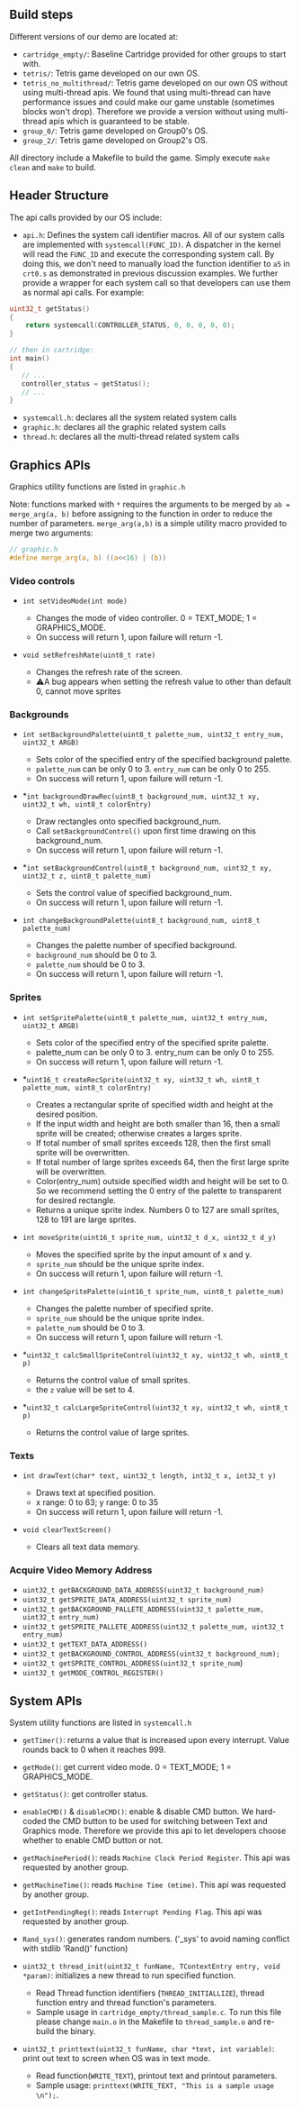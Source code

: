 ## Build steps
Different versions of our demo are located at:
- `cartridge_empty/`: Baseline Cartridge provided for other groups to start with.
- `tetris/`: Tetris game developed on our own OS.
- `tetris_no_multithread/`: Tetris game developed on our own OS without using multi-thread apis. We found that using multi-thread can have performance issues and could make our game unstable (sometimes blocks won't drop). Therefore we provide a version without using multi-thread apis which is guaranteed to be stable. 
- `group_0/`: Tetris game developed on Group0's OS. 
- `group_2/`: Tetris game developed on Group2's OS. 

All directory include a Makefile to build the game. Simply execute `make clean` and `make` to build. 

## Header Structure
The api calls provided by our OS include:
- `api.h`: Defines the system call identifier macros. All of our system calls are implemented with `systemcall(FUNC_ID)`. A dispatcher in the kernel will read the `FUNC_ID` and execute the corresponding system call. By doing this, we don't need to manually load the function identifier to `a5` in `crt0.s` as demonstrated in previous discussion examples. We further provide a wrapper for each system call so that developers can use them as normal api calls. For example:
```C
uint32_t getStatus()
{
    return systemcall(CONTROLLER_STATUS, 0, 0, 0, 0, 0);
}

// then in cartridge:
int main() 
{
   // ...
   controller_status = getStatus();
   // ...
}
```

- `systemcall.h`: declares all the system related system calls
- `graphic.h`: declares all the graphic related system calls
- `thread.h`: declares all the multi-thread related system calls

## Graphics APIs
Graphics utility functions are listed in `graphic.h`

Note: functions marked with `*` requires the arguments to be merged by `ab = merge_arg(a, b)` before assigning to the function in order to reduce the number of parameters. `merge_arg(a,b)` is a simple utility macro provided to merge two arguments:
```C 
// graphic.h
#define merge_arg(a, b) ((a<<16) | (b))
```
### Video controls
 - `int setVideoMode(int mode)`
    - Changes the mode of video controller. 0 = TEXT_MODE; 1 = GRAPHICS_MODE.
    - On success will return 1, upon failure will return -1.

 - `void setRefreshRate(uint8_t rate)`
    - Changes the refresh rate of the screen.
    - ⚠️A bug appears when setting the refresh value to other than default 0, cannot move sprites

### Backgrounds
 - `int setBackgroundPalette(uint8_t palette_num, uint32_t entry_num, uint32_t ARGB)`
    - Sets color of the specified entry of the specified background palette. 
    - `palette_num` can be only 0 to 3. `entry_num` can be only 0 to 255.
    - On success will return 1, upon failure will return -1.

 - *`int backgroundDrawRec(uint8_t background_num, uint32_t xy, uint32_t wh, uint8_t colorEntry)`
    - Draw rectangles onto specified background_num.
    - Call `setBackgroundControl()` upon first time drawing on this background_num.
    - On success will return 1, upon failure will return -1.

 - *`int setBackgroundControl(uint8_t background_num, uint32_t xy, uint32_t z, uint8_t palette_num)`
    - Sets the control value of specified background_num.
    - On success will return 1, upon failure will return -1.

 - `int changeBackgroundPalette(uint8_t background_num, uint8_t palette_num)`
    - Changes the palette number of specified background.
    - `background_num` should be 0 to 3.
    - `palette_num` should be 0 to 3.
    - On success will return 1, upon failure will return -1.

### Sprites
 - `int setSpritePalette(uint8_t palette_num, uint32_t entry_num, uint32_t ARGB)`
    - Sets color of the specified entry of the specified sprite palette.
    - palette_num can be only 0 to 3. entry_num can be only 0 to 255.
    - On success will return 1, upon failure will return -1.

 - *`uint16_t createRecSprite(uint32_t xy, uint32_t wh, uint8_t palette_num, uint8_t colorEntry)`
    - Creates a rectangular sprite of specified width and height at the desired position.
    - If the input width and height are both smaller than 16, then a small sprite will be created; otherwise creates a larges sprite.
    - If total number of small sprites exceeds 128, then the first small sprite will be overwritten.
    - If total number of large sprites exceeds 64, then the first large sprite will be overwritten.
    - Color(entry_num) outside specified width and height will be set to 0. So we recommend setting the 0 entry of the palette to transparent for desired rectangle.
    - Returns a unique sprite index. Numbers 0 to 127 are small sprites, 128 to 191 are large sprites.

 - `int moveSprite(uint16_t sprite_num, uint32_t d_x, uint32_t d_y)`
    - Moves the specified sprite by the input amount of x and y.
    - `sprite_num` should be the unique sprite index.
    - On success will return 1, upon failure will return -1.

 - `int changeSpritePalette(uint16_t sprite_num, uint8_t palette_num)`
    - Changes the palette number of specified sprite.
    - `sprite_num` should be the unique sprite index.
    - `palette_num` should be 0 to 3.
    - On success will return 1, upon failure will return -1.

 - *`uint32_t calcSmallSpriteControl(uint32_t xy, uint32_t wh, uint8_t p)`
    - Returns the control value of small sprites.
    - the `z` value will be set to 4.

 - *`uint32_t calcLargeSpriteControl(uint32_t xy, uint32_t wh, uint8_t p)`
    - Returns the control value of large sprites.

### Texts
 - `int drawText(char* text, uint32_t length, int32_t x, int32_t y)`
    - Draws text at specified position.
    - x range: 0 to 63; y range: 0 to 35
    - On success will return 1, upon failure will return -1.

 - `void clearTextScreen()`
    - Clears all text data memory.

### Acquire Video Memory Address
   - `uint32_t getBACKGROUND_DATA_ADDRESS(uint32_t background_num)`
   - `uint32_t getSPRITE_DATA_ADDRESS(uint32_t sprite_num)`
   - `uint32_t getBACKGROUND_PALLETE_ADDRESS(uint32_t palette_num, uint32_t entry_num)`
   - `uint32_t getSPRITE_PALLETE_ADDRESS(uint32_t palette_num, uint32_t entry_num)`
   - `uint32_t getTEXT_DATA_ADDRESS()`
   - `uint32_t getBACKGROUND_CONTROL_ADDRESS(uint32_t background_num);` 
   - `uint32_t getSPRITE_CONTROL_ADDRESS(uint32_t sprite_num`)
   - `uint32_t getMODE_CONTROL_REGISTER()`


## System APIs
System utility functions are listed in `systemcall.h`
- `getTimer()`: returns a value that is increased upon every interrupt. Value rounds back to 0 when it reaches 999.
- `getMode()`: get current video mode. 0 = TEXT_MODE; 1 = GRAPHICS_MODE.
- `getStatus()`: get controller status.
- `enableCMD()` & `disableCMD()`: enable & disable CMD button. We hard-coded the CMD button to be used for switching between Text and Graphics mode. Therefore we provide this api to let developers choose whether to enable CMD button or not. 
- `getMachinePeriod()`: reads `Machine Clock Period Register`. This api was requested by another group. 
- `getMachineTime()`: reads `Machine Time (mtime)`. This api was requested by another group.
- `getIntPendingReg()`: reads `Interrupt Pending Flag`. This api was requested by another group. 
- `Rand_sys()`: generates random numbers. ('_sys' to avoid naming conflict with stdlib 'Rand()' function)

- `uint32_t thread_init(uint32_t funName, TContextEntry entry, void *param)`: initializes a new thread to run specified function. 
   - Read Thread function identifiers (`THREAD_INITIALLIZE`), thread function entry and thread function's parameters.
   - Sample usage in `cartridge_empty/thread_sample.c`. To run this file please change `main.o` in the Makefile to `thread_sample.o` and re-build the binary. 
- `uint32_t printtext(uint32_t funName, char *text, int variable)`: print out text to screen when OS was in text mode.
   - Read function(`WRITE_TEXT`), printout text and printout parameters.
   - Sample usage: `printtext(WRITE_TEXT, "This is a sample usage \n");`. 
